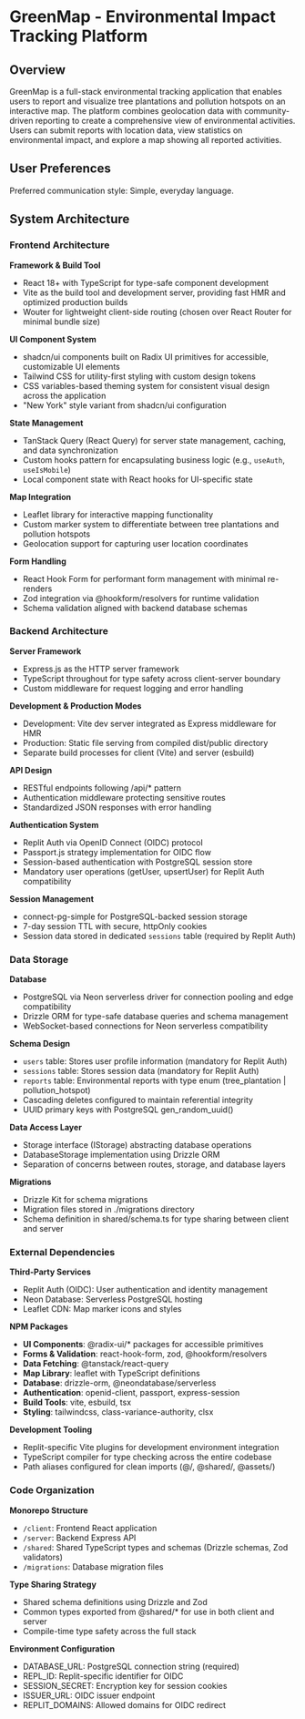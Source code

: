 # GreenMap - Environmental Impact Tracking Platform

## Overview

GreenMap is a full-stack environmental tracking application that enables users to report and visualize tree plantations and pollution hotspots on an interactive map. The platform combines geolocation data with community-driven reporting to create a comprehensive view of environmental activities. Users can submit reports with location data, view statistics on environmental impact, and explore a map showing all reported activities.

## User Preferences

Preferred communication style: Simple, everyday language.

## System Architecture

### Frontend Architecture

**Framework & Build Tool**
- React 18+ with TypeScript for type-safe component development
- Vite as the build tool and development server, providing fast HMR and optimized production builds
- Wouter for lightweight client-side routing (chosen over React Router for minimal bundle size)

**UI Component System**
- shadcn/ui components built on Radix UI primitives for accessible, customizable UI elements
- Tailwind CSS for utility-first styling with custom design tokens
- CSS variables-based theming system for consistent visual design across the application
- "New York" style variant from shadcn/ui configuration

**State Management**
- TanStack Query (React Query) for server state management, caching, and data synchronization
- Custom hooks pattern for encapsulating business logic (e.g., `useAuth`, `useIsMobile`)
- Local component state with React hooks for UI-specific state

**Map Integration**
- Leaflet library for interactive mapping functionality
- Custom marker system to differentiate between tree plantations and pollution hotspots
- Geolocation support for capturing user location coordinates

**Form Handling**
- React Hook Form for performant form management with minimal re-renders
- Zod integration via @hookform/resolvers for runtime validation
- Schema validation aligned with backend database schemas

### Backend Architecture

**Server Framework**
- Express.js as the HTTP server framework
- TypeScript throughout for type safety across client-server boundary
- Custom middleware for request logging and error handling

**Development & Production Modes**
- Development: Vite dev server integrated as Express middleware for HMR
- Production: Static file serving from compiled dist/public directory
- Separate build processes for client (Vite) and server (esbuild)

**API Design**
- RESTful endpoints following /api/* pattern
- Authentication middleware protecting sensitive routes
- Standardized JSON responses with error handling

**Authentication System**
- Replit Auth via OpenID Connect (OIDC) protocol
- Passport.js strategy implementation for OIDC flow
- Session-based authentication with PostgreSQL session store
- Mandatory user operations (getUser, upsertUser) for Replit Auth compatibility

**Session Management**
- connect-pg-simple for PostgreSQL-backed session storage
- 7-day session TTL with secure, httpOnly cookies
- Session data stored in dedicated `sessions` table (required by Replit Auth)

### Data Storage

**Database**
- PostgreSQL via Neon serverless driver for connection pooling and edge compatibility
- Drizzle ORM for type-safe database queries and schema management
- WebSocket-based connections for Neon serverless compatibility

**Schema Design**
- `users` table: Stores user profile information (mandatory for Replit Auth)
- `sessions` table: Stores session data (mandatory for Replit Auth)
- `reports` table: Environmental reports with type enum (tree_plantation | pollution_hotspot)
- Cascading deletes configured to maintain referential integrity
- UUID primary keys with PostgreSQL gen_random_uuid()

**Data Access Layer**
- Storage interface (IStorage) abstracting database operations
- DatabaseStorage implementation using Drizzle ORM
- Separation of concerns between routes, storage, and database layers

**Migrations**
- Drizzle Kit for schema migrations
- Migration files stored in ./migrations directory
- Schema definition in shared/schema.ts for type sharing between client and server

### External Dependencies

**Third-Party Services**
- Replit Auth (OIDC): User authentication and identity management
- Neon Database: Serverless PostgreSQL hosting
- Leaflet CDN: Map marker icons and styles

**NPM Packages**
- **UI Components**: @radix-ui/* packages for accessible primitives
- **Forms & Validation**: react-hook-form, zod, @hookform/resolvers
- **Data Fetching**: @tanstack/react-query
- **Map Library**: leaflet with TypeScript definitions
- **Database**: drizzle-orm, @neondatabase/serverless
- **Authentication**: openid-client, passport, express-session
- **Build Tools**: vite, esbuild, tsx
- **Styling**: tailwindcss, class-variance-authority, clsx

**Development Tooling**
- Replit-specific Vite plugins for development environment integration
- TypeScript compiler for type checking across the entire codebase
- Path aliases configured for clean imports (@/, @shared/, @assets/)

### Code Organization

**Monorepo Structure**
- `/client`: Frontend React application
- `/server`: Backend Express API
- `/shared`: Shared TypeScript types and schemas (Drizzle schemas, Zod validators)
- `/migrations`: Database migration files

**Type Sharing Strategy**
- Shared schema definitions using Drizzle and Zod
- Common types exported from @shared/* for use in both client and server
- Compile-time type safety across the full stack

**Environment Configuration**
- DATABASE_URL: PostgreSQL connection string (required)
- REPL_ID: Replit-specific identifier for OIDC
- SESSION_SECRET: Encryption key for session cookies
- ISSUER_URL: OIDC issuer endpoint
- REPLIT_DOMAINS: Allowed domains for OIDC redirect